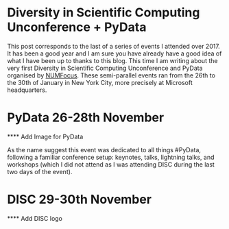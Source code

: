 # Diversity in Scientific Computing Unconference + PyData

This post corresponds to the last of a series of events I attended over 2017. It has been a good year and I am sure you have already have a good idea of what I have been up to thanks to this blog.
This time I am writing about the very first Diversity in Scientific Computing Unconference and PyData organised by [NUMFocus](https://numfocus.org). These semi-parallel events ran from the 26th to the 30th of January in New York City, more precisely at Microsoft headquarters.

# PyData 26-28th November

**** Add Image for PyData

As the name suggest this event was dedicated to all things #PyData, following a familiar conference setup: keynotes, talks, lightning talks, and workshops (which I did not attend as I was attending DISC during the last two days of the event).


# DISC 29-30th November

**** Add DISC logo
